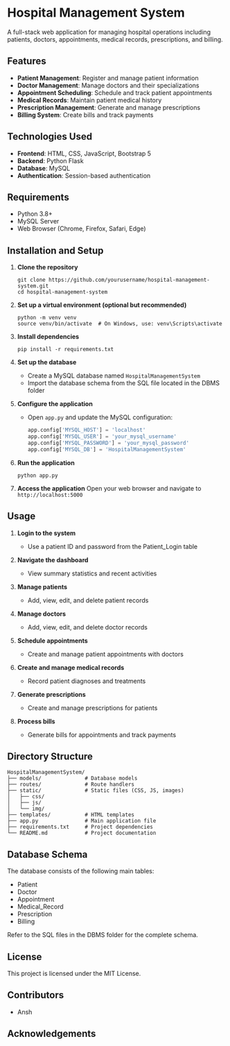 # Hospital Management System

A full-stack web application for managing hospital operations including patients, doctors, appointments, medical records, prescriptions, and billing.

## Features

- **Patient Management**: Register and manage patient information
- **Doctor Management**: Manage doctors and their specializations
- **Appointment Scheduling**: Schedule and track patient appointments
- **Medical Records**: Maintain patient medical history
- **Prescription Management**: Generate and manage prescriptions
- **Billing System**: Create bills and track payments

## Technologies Used

- **Frontend**: HTML, CSS, JavaScript, Bootstrap 5
- **Backend**: Python Flask
- **Database**: MySQL
- **Authentication**: Session-based authentication

## Requirements

- Python 3.8+
- MySQL Server
- Web Browser (Chrome, Firefox, Safari, Edge)

## Installation and Setup

1. **Clone the repository**
   ```
   git clone https://github.com/yourusername/hospital-management-system.git
   cd hospital-management-system
   ```

2. **Set up a virtual environment (optional but recommended)**
   ```
   python -m venv venv
   source venv/bin/activate  # On Windows, use: venv\Scripts\activate
   ```

3. **Install dependencies**
   ```
   pip install -r requirements.txt
   ```

4. **Set up the database**
   - Create a MySQL database named `HospitalManagementSystem`
   - Import the database schema from the SQL file located in the DBMS folder

5. **Configure the application**
   - Open `app.py` and update the MySQL configuration:
     ```python
     app.config['MYSQL_HOST'] = 'localhost'
     app.config['MYSQL_USER'] = 'your_mysql_username'
     app.config['MYSQL_PASSWORD'] = 'your_mysql_password'
     app.config['MYSQL_DB'] = 'HospitalManagementSystem'
     ```

6. **Run the application**
   ```
   python app.py
   ```

7. **Access the application**
   Open your web browser and navigate to `http://localhost:5000`

## Usage

1. **Login to the system**
   - Use a patient ID and password from the Patient_Login table

2. **Navigate the dashboard**
   - View summary statistics and recent activities

3. **Manage patients**
   - Add, view, edit, and delete patient records

4. **Manage doctors**
   - Add, view, edit, and delete doctor records

5. **Schedule appointments**
   - Create and manage patient appointments with doctors

6. **Create and manage medical records**
   - Record patient diagnoses and treatments

7. **Generate prescriptions**
   - Create and manage prescriptions for patients

8. **Process bills**
   - Generate bills for appointments and track payments

## Directory Structure

```
HospitalManagementSystem/
├── models/              # Database models
├── routes/              # Route handlers
├── static/              # Static files (CSS, JS, images)
│   ├── css/
│   ├── js/
│   └── img/
├── templates/           # HTML templates
├── app.py               # Main application file
├── requirements.txt     # Project dependencies
└── README.md            # Project documentation
```

## Database Schema

The database consists of the following main tables:
- Patient
- Doctor
- Appointment
- Medical_Record
- Prescription
- Billing

Refer to the SQL files in the DBMS folder for the complete schema.

## License

This project is licensed under the MIT License.

## Contributors

- Ansh


## Acknowledgements

